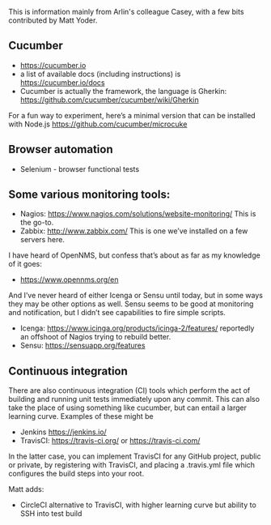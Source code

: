 
This is information mainly from Arlin's colleague Casey, with a few bits contributed by Matt Yoder. 

## Cucumber 

* https://cucumber.io 
* a list of available docs (including instructions) is https://cucumber.io/docs
* Cucumber is actually the framework, the language is Gherkin: https://github.com/cucumber/cucumber/wiki/Gherkin

For a fun way to experiment, here’s a minimal version that can be installed with Node.js
https://github.com/cucumber/microcuke

## Browser automation

* Selenium - browser functional tests

## Some various monitoring tools:

* Nagios: https://www.nagios.com/solutions/website-monitoring/ This is the go-to.
* Zabbix: http://www.zabbix.com/ This is one we’ve installed on a few servers here.

I have heard of OpenNMS, but confess that’s about as far as my knowledge of it goes:
* https://www.opennms.org/en

And I’ve never heard of either Icenga or Sensu until today, but in some ways they may be other options as well. Sensu seems to be good at monitoring and notification, but I didn’t see capabilities to fire simple scripts.
* Icenga: https://www.icinga.org/products/icinga-2/features/ reportedly an offshoot of Nagios trying to rebuild better.
* Sensu: https://sensuapp.org/features

## Continuous integration
There are also continuous integration (CI) tools which perform the act of building and running unit tests immediately upon any commit. This can also take the place of using something like cucumber, but can entail a larger learning curve. Examples of these might be
* Jenkins https://jenkins.io/
* TravisCI: https://travis-ci.org/ or https://travis-ci.com/

In the latter case, you can implement TravisCI for any GitHub project, public or private, by registering with TravisCI, and placing a .travis.yml file which configures the build steps into your root.

Matt adds: 
* CircleCI alternative to TravisCI, with higher learning curve but ability to SSH into test build
